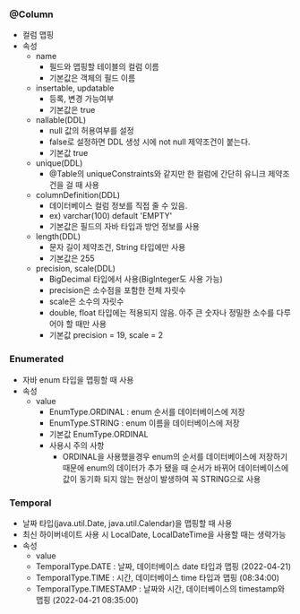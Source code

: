 ### @Column
  - 컬럼 맵핑
  - 속성
    - name
      - 필드와 맵핑할 테이블의 컬럼 이름
      - 기본값은 객체의 필드 이름
    - insertable, updatable
      - 등록, 변경 가능여부
      - 기본값은 true
    - nallable(DDL)
      - null 값의 허용여부를 설정
      - false로 설정하면 DDL 생성 시에 not null 제약조건이 붙는다.
      - 기본값 true
    - unique(DDL)
      - @Table의 uniqueConstraints와 같지만 한 컬럼에 간단히 유니크 제약조건을 걸 때 사용
    - columnDefinition(DDL)
      - 데이터베이스 컬럼 정보를 직접 줄 수 있음.
      - ex) varchar(100) default 'EMPTY'
      - 기본값은 필드의 자바 타입과 방언 정보를 사용
    - length(DDL)
      - 문자 길이 제약조건, String 타입에만 사용
      - 기본값은 255
    - precision, scale(DDL)
      - BigDecimal 타입에서 사용(BigInteger도 사용 가능)
      - precision은 소수점을 포함한 전체 자릿수
      - scale은 소수의 자릿수
      - double, float 타입에는 적용되지 않음. 아주 큰 숫자나 정밀한 소수를 다루어야 할 때만 사용
      - 기본값 precision = 19, scale = 2
 
### Enumerated
  - 자바 enum 타입을 맵핑할 때 사용
  - 속성
    - value
      - EnumType.ORDINAL : enum 순서를 데이터베이스에 저장
      - EnumType.STRING : enum 이름을 데이터베이스에 저장
      - 기본값 EnumType.ORDINAL
      - 사용시 주의 사항
        - ORDINAL을 사용했을경우 enum의 순서를 데이터베이스에 저장하기 때문에 enum의 데이터가 추가 됐을 때 순서가 바뀌어 데이터베이스에 값이 동기화 되지 않는 현상이 발생하여 꼭 STRING으로 사용
     
### Temporal
  - 날짜 타입(java.util.Date, java.util.Calendar)을 맵핑할 때 사용
  - 최신 하이버네이트 사용 시 LocalDate, LocalDateTime을 사용할 때는 생략가능
  - 속성
    -  value
      - TemporalType.DATE : 날짜, 데이터베이스 date 타입과 맵핑 (2022-04-21)
      - TemporalType.TIME : 시간, 데이터베이스 time 타입과 맵핑 (08:34:00)
      - TemporalType.TIMESTAMP : 날짜와 시간, 데이터베이스의 timestamp와 맵핑 (2022-04-21 08:35:00)
